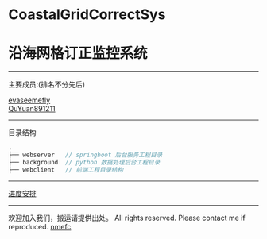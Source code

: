 # CoastalGridCorrectSys
# 沿海网格订正监控系统
---
主要成员:(排名不分先后)  

[evaseemefly](https://github.com/evaseemefly)  
[QuYuan891211](https://github.com/QuYuan891211)  

---

目录结构
```js
.  
├── webserver   // springboot 后台服务工程目录 
├── background  // python 数据处理后台工程目录
├── webclient   // 前端工程目录结构

```
---
[进度安排](./documents/schedule.md)  

---
欢迎加入我们，搬运请提供出处。
All rights reserved. Please contact me if reproduced.
[nmefc]()